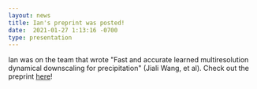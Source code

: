 ```yaml
---
layout: news
title: Ian's preprint was posted!
date:  2021-01-27 1:13:16 -0700
type: presentation
---
```

Ian was on the team that wrote "Fast and accurate learned multiresolution dynamical downscaling for precipitation" (Jiali Wang, et al). Check out the preprint [here](https://gmd.copernicus.org/preprints/gmd-2020-412/)!
